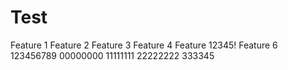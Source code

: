 Test
====

Feature 1
Feature 2
Feature 3
Feature 4
Feature 12345!
Feature 6
123456789
00000000
11111111
22222222
333345